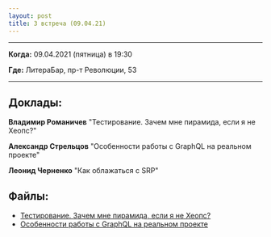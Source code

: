 ```yaml
---
layout: post
title: 3 встреча (09.04.21)
---
```


---

**Когда:** 09.04.2021 (пятница) в 19:30

**Где:** ЛитераБар, пр-т Революции, 53

---

## Доклады:

**Владимир Романичев** "Тестирование. Зачем мне пирамида, если я не Хеопс?"

**Александр Стрельцов** "Особенности работы с GraphQL на реальном проекте"

**Леонид Черненко** "Как облажаться с SRP"

## Файлы: 

* [Тестирование. Зачем мне пирамида, если я не Хеопс?](/files/2021/04/pyramid.pptx)
* [Особенности работы с GraphQL на реальном проекте](/files/2021/04/graphql.pdf)